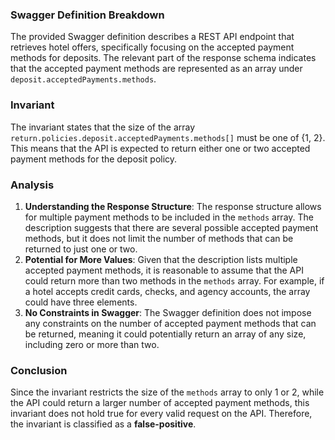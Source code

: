 ### Swagger Definition Breakdown
The provided Swagger definition describes a REST API endpoint that retrieves hotel offers, specifically focusing on the accepted payment methods for deposits. The relevant part of the response schema indicates that the accepted payment methods are represented as an array under `deposit.acceptedPayments.methods`. 

### Invariant
The invariant states that the size of the array `return.policies.deposit.acceptedPayments.methods[]` must be one of {1, 2}. This means that the API is expected to return either one or two accepted payment methods for the deposit policy. 

### Analysis
1. **Understanding the Response Structure**: The response structure allows for multiple payment methods to be included in the `methods` array. The description suggests that there are several possible accepted payment methods, but it does not limit the number of methods that can be returned to just one or two. 
2. **Potential for More Values**: Given that the description lists multiple accepted payment methods, it is reasonable to assume that the API could return more than two methods in the `methods` array. For example, if a hotel accepts credit cards, checks, and agency accounts, the array could have three elements. 
3. **No Constraints in Swagger**: The Swagger definition does not impose any constraints on the number of accepted payment methods that can be returned, meaning it could potentially return an array of any size, including zero or more than two. 

### Conclusion
Since the invariant restricts the size of the `methods` array to only 1 or 2, while the API could return a larger number of accepted payment methods, this invariant does not hold true for every valid request on the API. Therefore, the invariant is classified as a **false-positive**.
